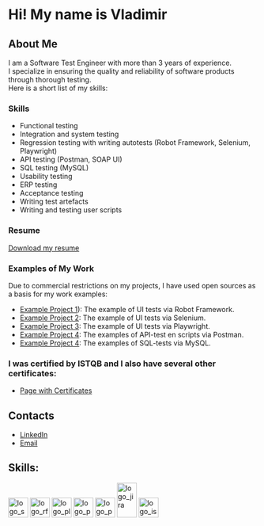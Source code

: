 # Hi! My name is Vladimir

## About Me
I am a Software Test Engineer with more than 3 years of experience. <br> 
I specialize in ensuring the quality and reliability of software products through thorough testing. <br>
Here is a short list of my skills: <br>

### Skills
- Functional testing
- Integration and system testing
- Regression testing with writing autotests (Robot Framework, Selenium, Playwright)
- API testing (Postman, SOAP UI)
- SQL testing (MySQL)
- Usability testing
- ERP testing
- Acceptance testing
- Writing test artefacts
- Writing and testing user scripts

### Resume
[Download my resume](CV_Lashin_Tester_eng.pdf) 

### Examples of My Work
Due to commercial restrictions on my projects, I have used open sources as a basis for my work examples:

- [Example Project 1](https://vnlashin-tester.github.io/vnlashin-tester/under_construction.html)): The example of UI tests via Robot Framework.
- [Example Project 2](https://vnlashin-tester.github.io/vnlashin-tester/under_construction.html): The example of UI tests via Selenium.
- [Example Project 3](https://vnlashin-tester.github.io/vnlashin-tester/under_construction.html): The example of UI tests via Playwright.
- [Example Project 4](https://vnlashin-tester.github.io/vnlashin-tester/under_construction.html): The examples of API-test en scripts via Postman.
- [Example Project 4](https://vnlashin-tester.github.io/vnlashin-tester/under_construction.html): The examples of SQL-tests via MySQL.

### I was certified by ISTQB and I also have several other certificates:
- [Page with Certificates](https://vnlashin-tester.github.io/vnlashin-tester/under_construction.html)

## Contacts
- [LinkedIn](https://www.linkedin.com/in/vnlashin)
- [Email](mailto:vnlashin@gmail.com)

## Skills:
<img src="../vnlashin-tester/img/logo/selenium.svg" alt="logo_selenium" width="40" height="40">
<img src="..//vnlashin-tester/img/logo/rfw.png" alt="logo_rfw" width="40" height="40">
<img src="..//vnlashin-tester/img/logo/playwright.png" alt="logo_playwright" width="40" height="40">
<img src="../vnlashin-tester/img/logo/postman.svg" alt="logo_postman" width="40" height="40">
<img src="../vnlashin-tester/img/logo/python.svg" alt="logo_python" width="40" height="40">
<img src="../vnlashin-tester/img/logo/jira.png" alt="logo_jira" width="40" height="70">
<img src="../vnlashin-tester/img/logo/istqb.png" alt="logo_istqb" width="40" height="40">
